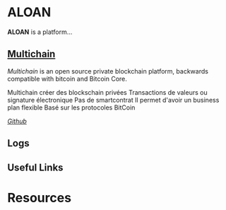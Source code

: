 ALOAN
====

**ALOAN** is a platform...

[Multichain](http://www.multichain.com/)
----

*Multichain* is an open source private blockchain platform, backwards compatible with bitcoin and Bitcoin Core.

Multichain créer des blockschain privées
Transactions de valeurs ou signature électronique
Pas de smartcontrat
Il permet d'avoir un business plan flexible
Basé sur les protocoles BitCoin

*[Github](https://github.com/MultiChain)*

Logs
----


Useful Links
----

Resources
====
